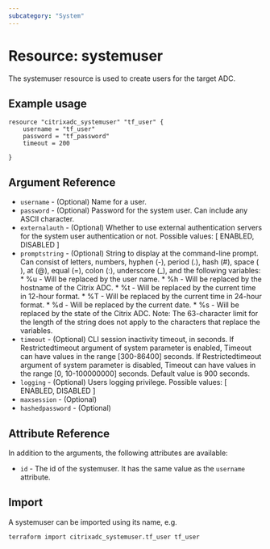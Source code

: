 ```yaml
---
subcategory: "System"
---
```


# Resource: systemuser

The systemuser resource is used to create users for the target ADC.


## Example usage

```hcl
resource "citrixadc_systemuser" "tf_user" {
    username = "tf_user"
    password = "tf_password"
    timeout = 200

}
```


## Argument Reference

* `username` - (Optional) Name for a user.
* `password` - (Optional) Password for the system user. Can include any ASCII character.
* `externalauth` - (Optional) Whether to use external authentication servers for the system user authentication or not. Possible values: [ ENABLED, DISABLED ]
* `promptstring` - (Optional) String to display at the command-line prompt. Can consist of letters, numbers, hyphen (-), period (.), hash (#), space ( ), at (@), equal (=), colon (:), underscore (\_), and the following variables: * %u - Will be replaced by the user name. * %h - Will be replaced by the hostname of the Citrix ADC. * %t - Will be replaced by the current time in 12-hour format. * %T - Will be replaced by the current time in 24-hour format. * %d - Will be replaced by the current date. * %s - Will be replaced by the state of the Citrix ADC. Note: The 63-character limit for the length of the string does not apply to the characters that replace the variables.
* `timeout` - (Optional) CLI session inactivity timeout, in seconds. If Restrictedtimeout argument of system parameter is enabled, Timeout can have values in the range [300-86400] seconds. If Restrictedtimeout argument of system parameter is disabled, Timeout can have values in the range [0, 10-100000000] seconds. Default value is 900 seconds.
* `logging` - (Optional) Users logging privilege. Possible values: [ ENABLED, DISABLED ]
* `maxsession` - (Optional) 
* `hashedpassword` - (Optional)


## Attribute Reference

In addition to the arguments, the following attributes are available:

* `id` - The id of the systemuser. It has the same value as the `username` attribute.


## Import

A systemuser can be imported using its name, e.g.

```shell
terraform import citrixadc_systemuser.tf_user tf_user
```
